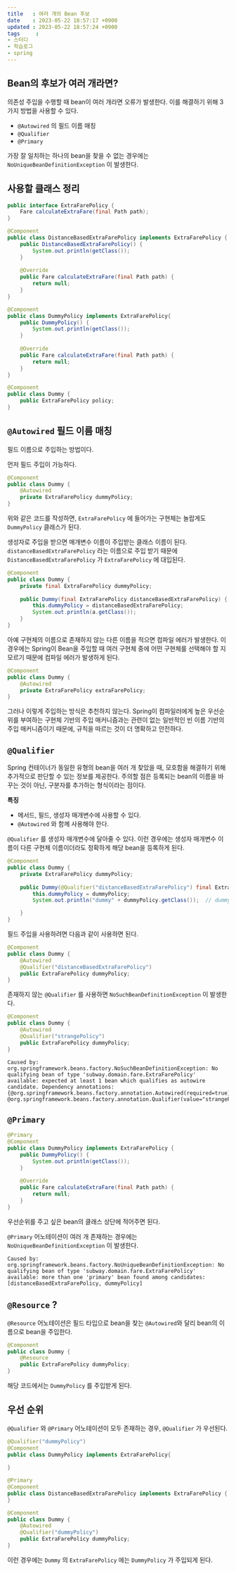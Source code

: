 ```yaml
---
title   : 여러 개의 Bean 후보
date    : 2023-05-22 18:57:17 +0900
updated : 2023-05-22 18:57:24 +0900
tags     : 
- 스터디
- 학습로그
- spring
---
```


## Bean의 후보가 여러 개라면?

의존성 주입을 수행할 때 bean이 여러 개라면 오류가 발생한다.
이를 해결하기 위해 3가지 방법을 사용할 수 있다.

- `@Autowired` 의 필드 이름 매칭
- `@Qualifier`
- `@Primary`

가장 잘 일치하는 하나의 bean을 찾을 수 없는 경우에는 `NoUniqueBeanDefinitionException` 이 발생한다.

## 사용할 클래스 정리

```java
public interface ExtraFarePolicy {  
    Fare calculateExtraFare(final Path path);  
}
```

```java
@Component  
public class DistanceBasedExtraFarePolicy implements ExtraFarePolicy {  
	public DistanceBasedExtraFarePolicy() {  
	    System.out.println(getClass());  
	}
	
	@Override  
	public Fare calculateExtraFare(final Path path) {  
		return null;
	}
}
```

```java
@Component  
public class DummyPolicy implements ExtraFarePolicy{  
    public DummyPolicy() {  
        System.out.println(getClass());  
    }  
  
    @Override  
    public Fare calculateExtraFare(final Path path) {  
        return null;  
    }  
}
```

```java
@Component  
public class Dummy {  
    public ExtraFarePolicy policy;  
}
```

## `@Autowired` 필드 이름 매칭

필드 이름으로 주입하는 방법이다.

먼저 필드 주입이 가능하다.

```java
@Component  
public class Dummy {  
    @Autowired  
    private ExtraFarePolicy dummyPolicy;  
}
```

위와 같은 코드를 작성하면, `ExtraFarePolicy` 에 들어가는 구현체는 놀랍게도 `DummyPolicy` 클래스가 된다.

생성자로 주입을 받으면 매개변수 이름이 주입받는 클래스 이름이 된다. 
`distanceBasedExtraFarePolicy` 라는 이름으로 주입 받기 때문에 `DistanceBasedExtraFarePolicy` 가 `ExtraFarePolicy` 에 대입된다.

```java
@Component  
public class Dummy {  
    private final ExtraFarePolicy dummyPolicy;  
  
    public Dummy(final ExtraFarePolicy distanceBasedExtraFarePolicy) {  
        this.dummyPolicy = distanceBasedExtraFarePolicy;  
        System.out.println(a.getClass());  
    }  
}
```

아예 구현체의 이름으로 존재하지 않는 다른 이름을 적으면 컴파일 에러가 발생한다.
이 경우에는 Spring이 Bean을 주입할 때 여러 구현체 중에 어떤 구현체를 선택해야 할 지 모르기 때문에 컴파일 에러가 발생하게 된다. 

```java
@Component  
public class Dummy {  
    @Autowired  
    private ExtraFarePolicy extraFarePolicy;  
}
```

그러나 이렇게 주입하는 방식은 추천하지 않는다.
Spring이 컴파일러에게 높은 우선순위를 부여하는 구현체 기반의 주입 매커니즘과는 관련이 없는 일반적인 빈 이름 기반의 주입 매커니즘이기 때문에, 규칙을 따르는 것이 더 명확하고 안전하다.

## `@Qualifier`

Spring 컨테이너가 동일한 유형의 bean을 여러 개 찾았을 때, 모호함을 해결하기 위해 추가적으로 판단할 수 있는 정보를 제공한다. 주의할 점은 등록되는 bean의 이름을 바꾸는 것이 아닌, 구분자를 추가하는 형식이라는 점이다.

**특징**
- 메서드, 필드, 생성자 매개변수에 사용할 수 있다.
- `@Autowired` 와 함께 사용해야 한다.

`@Qualifier` 를 생성자 매개변수에 달아줄 수 있다.
이런 경우에는 생성자 매개변수 이름이 다른 구현체 이름이더라도 정확하게 해당 bean을 등록하게 된다.

```java
@Component  
public class Dummy {  
    private ExtraFarePolicy dummyPolicy;  
  
    public Dummy(@Qualifier("distanceBasedExtraFarePolicy") final ExtraFarePolicy dummyPolicy) {  
        this.dummyPolicy = dummyPolicy;  
        System.out.println("dummy" + dummyPolicy.getClass());  // dummyclass subway.domain.fare.DistanceBasedExtraFarePolicy

    }  
}
```

필드 주입을 사용하려면 다음과 같이 사용하면 된다.

```java
@Component  
public class Dummy {  
    @Autowired  
    @Qualifier("distanceBasedExtraFarePolicy")  
    public ExtraFarePolicy dummyPolicy;  
}
```

존재하지 않는 `@Qualifier` 를 사용하면 `NoSuchBeanDefinitionException` 이 발생한다.

```java
@Component  
public class Dummy {  
    @Autowired  
    @Qualifier("strangePolicy")  
    public ExtraFarePolicy dummyPolicy;  
}
```

```
Caused by: org.springframework.beans.factory.NoSuchBeanDefinitionException: No qualifying bean of type 'subway.domain.fare.ExtraFarePolicy' available: expected at least 1 bean which qualifies as autowire candidate. Dependency annotations: {@org.springframework.beans.factory.annotation.Autowired(required=true), @org.springframework.beans.factory.annotation.Qualifier(value="strangePolicy")}
```

## `@Primary`

```java
@Primary  
@Component  
public class DummyPolicy implements ExtraFarePolicy {  
    public DummyPolicy() {  
        System.out.println(getClass());  
    }  
  
    @Override  
    public Fare calculateExtraFare(final Path path) {  
        return null;  
    }  
}
```

우선순위를 주고 싶은 bean의 클래스 상단에 적어주면 된다.

`@Primary` 어노테이션이 여러 개 존재하는 경우에는 `NoUniqueBeanDefinitionException` 이 발생한다.

```
Caused by: org.springframework.beans.factory.NoUniqueBeanDefinitionException: No qualifying bean of type 'subway.domain.fare.ExtraFarePolicy' available: more than one 'primary' bean found among candidates: [distanceBasedExtraFarePolicy, dummyPolicy]
```

## `@Resource` ?

`@Resource` 어노테이션은 필드 타입으로 bean을 찾는 `@Autowired`와 달리 bean의 이름으로 bean을 주입한다.

```java
@Component  
public class Dummy {  
    @Resource  
    public ExtraFarePolicy dummyPolicy;  
}
```

해당 코드에서는 `DummyPolicy` 를 주입받게 된다.

## 우선 순위

`@Qualifier` 와 `@Primary` 어노테이션이 모두 존재하는 경우, `@Qualifier` 가 우선된다.

```java
@Qualifier("dummyPolicy")  
@Component  
public class DummyPolicy implements ExtraFarePolicy{  
    
}
```

```java
@Primary  
@Component  
public class DistanceBasedExtraFarePolicy implements ExtraFarePolicy {
}
```

```java
@Component  
public class Dummy {  
    @Autowired  
    @Qualifier("dummyPolicy")  
    public ExtraFarePolicy dummyPolicy;  
}
```

이런 경우에는 `Dummy` 의 `ExtraFarePolicy` 에는 `DummyPolicy` 가 주입되게 된다.